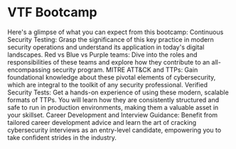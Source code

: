 # VTF Bootcamp
Here's a glimpse of what you can expect from this bootcamp:
Continuous Security Testing: Grasp the significance of this key practice in modern security operations and understand its application in today's digital landscapes.
Red vs Blue vs Purple teams: Dive into the roles and responsibilities of these teams and explore how they contribute to an all-encompassing security program.
MITRE ATT&CK and TTPs: Gain foundational knowledge about these pivotal elements of cybersecurity, which are integral to the toolkit of any security professional.
Verified Security Tests: Get a hands-on experience of using these modern, scalable formats of TTPs. You will learn how they are consistently structured and safe to run in production environments, making them a valuable asset in your skillset.
Career Development and Interview Guidance: Benefit from tailored career development advice and learn the art of cracking cybersecurity interviews as an entry-level candidate, empowering you to take confident strides in the industry.

